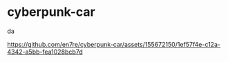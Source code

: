 # cyberpunk-car
da


https://github.com/en7re/cyberpunk-car/assets/155672150/1ef57f4e-c12a-4342-a5bb-fea1028bcb7d

